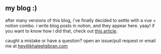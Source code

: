 ## my blog :)

after many versions of this blog, i've finally decided to settle with a vue + notion combo. i write blog posts in notion, and they appear here. yaay! if you want to know how i did that, check out [this article](https://benborgers.com/posts/notion-blog).

caught a mistake or have a question? open an issue/pull request or email me at hey@khaleelgibran.com
